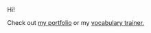 Hi!

Check out <a href="https://privacyy.ch">my portfolio</a> or my <a href="https://vercel.privacyy.ch">vocabulary trainer.</a>
